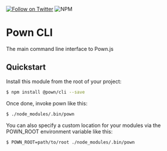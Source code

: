 [![Follow on Twitter](https://img.shields.io/twitter/follow/pownjs.svg?logo=twitter)](https://twitter.com/pownjs)
![NPM](https://img.shields.io/npm/v/@pown/cli.svg)

# Pown CLI

The main command line interface to Pown.js

## Quickstart

Install this module from the root of your project:

```sh
$ npm install @pown/cli --save
```

Once done, invoke pown like this:

```sh
$ ./node_modules/.bin/pown
```

You can also specify a custom location for your modules via the POWN_ROOT environment variable like this:

```sh
$ POWN_ROOT=path/to/root ./node_modules/.bin/pown
```
